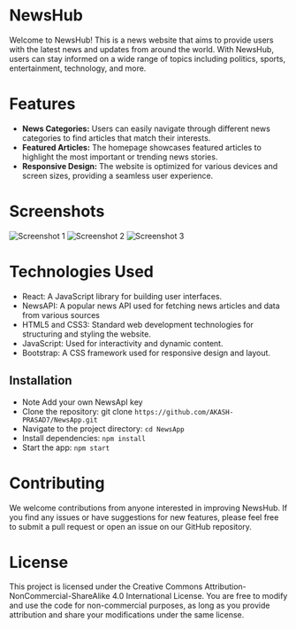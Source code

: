 # NewsHub

Welcome to NewsHub! This is a news website that aims to provide users with the latest news and updates from around the world. With NewsHub, users can stay informed on a wide range of topics including politics, sports, entertainment, technology, and more.

# Features

- **News Categories:** Users can easily navigate through different news categories to find articles that match their interests.
- **Featured Articles:** The homepage showcases featured articles to highlight the most important or trending news stories.
- **Responsive Design:** The website is optimized for various devices and screen sizes, providing a seamless user experience.

# Screenshots

![Screenshot 1](/screenshots/screenshot1.png)
![Screenshot 2](/screenshots/screenshot2.png)
![Screenshot 3](/screenshots/screenshot3.png)

# Technologies Used

- React: A JavaScript library for building user interfaces.
- NewsAPI: A popular news API used for fetching news articles and data from various sources
- HTML5 and CSS3: Standard web development technologies for structuring and styling the website.
- JavaScript: Used for interactivity and dynamic content.
- Bootstrap: A CSS framework used for responsive design and layout.

## Installation

- Note Add your own NewsApI key
- Clone the repository: git clone `https://github.com/AKASH-PRASAD7/NewsApp.git`
- Navigate to the project directory: `cd NewsApp`
- Install dependencies: `npm install`
- Start the app: `npm start`

# Contributing

We welcome contributions from anyone interested in improving NewsHub. If you find any issues or have suggestions for new features, please feel free to submit a pull request or open an issue on our GitHub repository.

# License

This project is licensed under the Creative Commons Attribution-NonCommercial-ShareAlike 4.0 International License. You are free to modify and use the code for non-commercial purposes, as long as you provide attribution and share your modifications under the same license.
